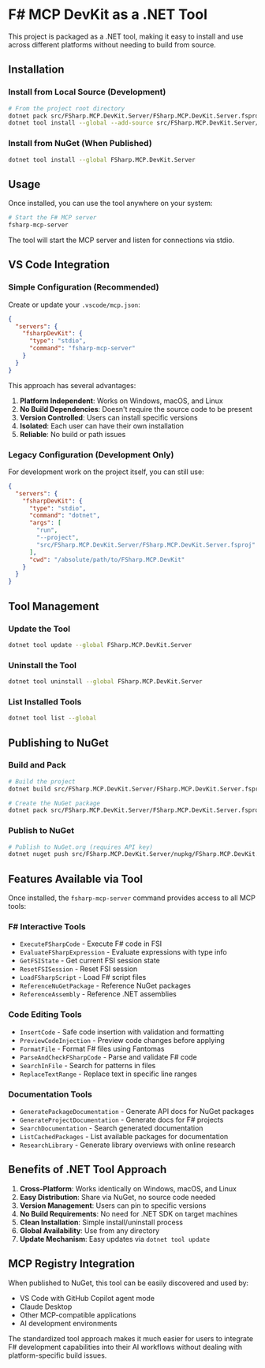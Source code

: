 # F# MCP DevKit as a .NET Tool

This project is packaged as a .NET tool, making it easy to install and use across different platforms without needing to build from source.

## Installation

### Install from Local Source (Development)

```bash
# From the project root directory
dotnet pack src/FSharp.MCP.DevKit.Server/FSharp.MCP.DevKit.Server.fsproj
dotnet tool install --global --add-source src/FSharp.MCP.DevKit.Server/nupkg FSharp.MCP.DevKit.Server
```

### Install from NuGet (When Published)

```bash
dotnet tool install --global FSharp.MCP.DevKit.Server
```

## Usage

Once installed, you can use the tool anywhere on your system:

```bash
# Start the F# MCP server
fsharp-mcp-server
```

The tool will start the MCP server and listen for connections via stdio.

## VS Code Integration

### Simple Configuration (Recommended)

Create or update your `.vscode/mcp.json`:

```json
{
  "servers": {
    "fsharpDevKit": {
      "type": "stdio",
      "command": "fsharp-mcp-server"
    }
  }
}
```

This approach has several advantages:

1. **Platform Independent**: Works on Windows, macOS, and Linux
2. **No Build Dependencies**: Doesn't require the source code to be present
3. **Version Controlled**: Users can install specific versions
4. **Isolated**: Each user can have their own installation
5. **Reliable**: No build or path issues

### Legacy Configuration (Development Only)

For development work on the project itself, you can still use:

```json
{
  "servers": {
    "fsharpDevKit": {
      "type": "stdio",
      "command": "dotnet",
      "args": [
        "run",
        "--project", 
        "src/FSharp.MCP.DevKit.Server/FSharp.MCP.DevKit.Server.fsproj"
      ],
      "cwd": "/absolute/path/to/FSharp.MCP.DevKit"
    }
  }
}
```

## Tool Management

### Update the Tool

```bash
dotnet tool update --global FSharp.MCP.DevKit.Server
```

### Uninstall the Tool

```bash
dotnet tool uninstall --global FSharp.MCP.DevKit.Server
```

### List Installed Tools

```bash
dotnet tool list --global
```

## Publishing to NuGet

### Build and Pack

```bash
# Build the project
dotnet build src/FSharp.MCP.DevKit.Server/FSharp.MCP.DevKit.Server.fsproj --configuration Release

# Create the NuGet package
dotnet pack src/FSharp.MCP.DevKit.Server/FSharp.MCP.DevKit.Server.fsproj --configuration Release
```

### Publish to NuGet

```bash
# Publish to NuGet.org (requires API key)
dotnet nuget push src/FSharp.MCP.DevKit.Server/nupkg/FSharp.MCP.DevKit.Server.1.0.0.nupkg --api-key YOUR_API_KEY --source https://api.nuget.org/v3/index.json
```

## Features Available via Tool

Once installed, the `fsharp-mcp-server` command provides access to all MCP tools:

### F# Interactive Tools

- `ExecuteFSharpCode` - Execute F# code in FSI
- `EvaluateFSharpExpression` - Evaluate expressions with type info
- `GetFSIState` - Get current FSI session state
- `ResetFSISession` - Reset FSI session
- `LoadFSharpScript` - Load F# script files
- `ReferenceNuGetPackage` - Reference NuGet packages
- `ReferenceAssembly` - Reference .NET assemblies

### Code Editing Tools

- `InsertCode` - Safe code insertion with validation and formatting
- `PreviewCodeInjection` - Preview code changes before applying
- `FormatFile` - Format F# files using Fantomas
- `ParseAndCheckFSharpCode` - Parse and validate F# code
- `SearchInFile` - Search for patterns in files
- `ReplaceTextRange` - Replace text in specific line ranges

### Documentation Tools

- `GeneratePackageDocumentation` - Generate API docs for NuGet packages
- `GenerateProjectDocumentation` - Generate docs for F# projects
- `SearchDocumentation` - Search generated documentation
- `ListCachedPackages` - List available packages for documentation
- `ResearchLibrary` - Generate library overviews with online research

## Benefits of .NET Tool Approach

1. **Cross-Platform**: Works identically on Windows, macOS, and Linux
2. **Easy Distribution**: Share via NuGet, no source code needed
3. **Version Management**: Users can pin to specific versions
4. **No Build Requirements**: No need for .NET SDK on target machines
5. **Clean Installation**: Simple install/uninstall process
6. **Global Availability**: Use from any directory
7. **Update Mechanism**: Easy updates via `dotnet tool update`

## MCP Registry Integration

When published to NuGet, this tool can be easily discovered and used by:

- VS Code with GitHub Copilot agent mode
- Claude Desktop
- Other MCP-compatible applications
- AI development environments

The standardized tool approach makes it much easier for users to integrate F# development capabilities into their AI workflows without dealing with platform-specific build issues.
